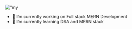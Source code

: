 <p align=”center”>
<img width=”200" height=”200" src=”![Profile](https://github.com/RahulSelvakumar/RahulSelvakumar/assets/112105461/b49ac2e8-34da-4457-bfd1-70f08c6798f3)" alt=”my banner”>
</p>

- 🔭 I’m currently working on Full stack MERN Development
- 🌱 I’m currently learning DSA and MERN stack
